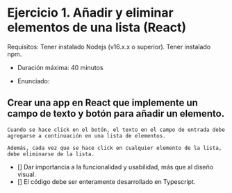# Ejercicio 1. Añadir y eliminar elementos de una lista (React)
Requisitos: Tener instalado Nodejs (v16.x.x o superior). Tener instalado npm.

  - Duración máxima: 40 minutos

  - Enunciado:

## Crear una app en React que implemente un campo de texto y botón para añadir un elemento.

```
Cuando se hace click en el botón, el texto en el campo de entrada debe agregarse a continuación en una lista de elementos.

Además, cada vez que se hace click en cualquier elemento de la lista, debe eliminarse de la lista.
```

  - [] Dar importancia a la funcionalidad y usabilidad, más que al diseño visual.
  - [] El código debe ser enteramente desarrollado en Typescript.
